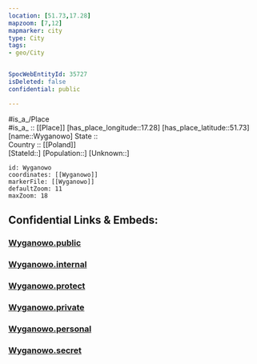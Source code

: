 ```yaml
---
location: [51.73,17.28] 
mapzoom: [7,12] 
mapmarker: city 
type: City
tags:
- geo/City


SpocWebEntityId: 35727
isDeleted: false
confidential: public

---
```

#is_a_/Place  
#is_a_ :: [[Place]] 
[has_place_longitude::17.28] 
[has_place_latitude::51.73] 
[name::Wyganowo] 
State ::  
Country :: [[Poland]]  
[StateId::] 
[Population::] 
[Unknown::] 


```leaflet
id: Wyganowo
coordinates: [[Wyganowo]] 
markerFile: [[Wyganowo]] 
defaultZoom: 11 
maxZoom: 18
```


## Confidential Links & Embeds: 

### [Wyganowo.public](/_public/\Earth\Continent\Europe\Europe~East\Poland\Provinces~Poland\Greater_Poland\CityWyganowo.public.md) 

### [Wyganowo.internal](/_internal/\Earth\Continent\Europe\Europe~East\Poland\Provinces~Poland\Greater_Poland\CityWyganowo.internal.md) 

### [Wyganowo.protect](/_protect/\Earth\Continent\Europe\Europe~East\Poland\Provinces~Poland\Greater_Poland\CityWyganowo.protect.md) 

### [Wyganowo.private](/_private/\Earth\Continent\Europe\Europe~East\Poland\Provinces~Poland\Greater_Poland\CityWyganowo.private.md) 

### [Wyganowo.personal](/_personal/\Earth\Continent\Europe\Europe~East\Poland\Provinces~Poland\Greater_Poland\CityWyganowo.personal.md) 

### [Wyganowo.secret](/_secret/\Earth\Continent\Europe\Europe~East\Poland\Provinces~Poland\Greater_Poland\CityWyganowo.secret.md)

